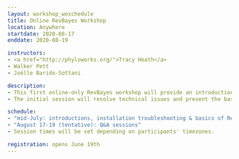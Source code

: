 ```yaml
---
layout: workshop_woschedule
title: Online RevBayes Workshop
location: Anywhere
startdate: 2020-08-17
enddate: 2020-08-19

instructors: 
- <a href="http://phyloworks.org/">Tracy Heath</a>
- Walker Pett
- Joëlle Barido-Sottani

description: 
- This first online-only RevBayes workshop will provide an introduction to the theory and use of RevBayes, with a focus on 1) tree inference from molecular data and 2) combining fossil and extant data. Additional topics may be covered depending on participant interest.
- The initial session will resolve technical issues and present the basics of using RevBayes. Participants will then be expected to work through several tutorials on their own schedule, with the help of pre-recorded materials. A Slack forum will be open for questions and issues. The workshop will conclude with several online Q&A sessions with the instructors. 

schedule:
- "mid-July: introductions, installation troubleshooting & basics of RevBayes"
- "August 17-19 (tentative): Q&A sessions"
- Session times will be set depending on participants' timezones.

registration: opens June 19th
---
```

